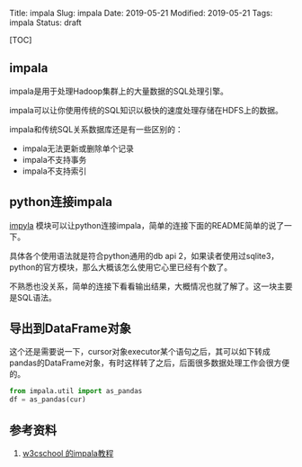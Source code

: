 Title: impala
Slug: impala
Date: 2019-05-21
Modified: 2019-05-21
Tags: impala
Status: draft

[TOC]

## impala



impala是用于处理Hadoop集群上的大量数据的SQL处理引擎。

impala可以让你使用传统的SQL知识以极快的速度处理存储在HDFS上的数据。

impala和传统SQL关系数据库还是有一些区别的：

- impala无法更新或删除单个记录
- impala不支持事务
- impala不支持索引



## python连接impala

[impyla](https://github.com/cloudera/impyla) 模块可以让python连接impala，简单的连接下面的README简单的说了一下。

具体各个使用语法就是符合python通用的db api 2，如果读者使用过sqlite3，python的官方模块，那么大概该怎么使用它心里已经有个数了。

不熟悉也没关系，简单的连接下看看输出结果，大概情况也就了解了。这一块主要是SQL语法。



## 导出到DataFrame对象

这个还是需要说一下，cursor对象executor某个语句之后，其可以如下转成pandas的DataFrame对象，有时这样转了之后，后面很多数据处理工作会很方便的。

```python
from impala.util import as_pandas
df = as_pandas(cur)
```







## 参考资料

1. [w3cschool 的impala教程](https://www.w3cschool.cn/impala/)